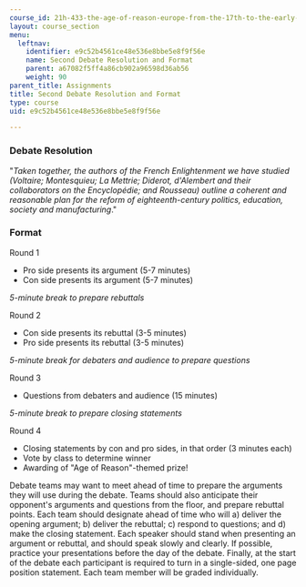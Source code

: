 ```yaml
---
course_id: 21h-433-the-age-of-reason-europe-from-the-17th-to-the-early-19th-centuries-spring-2011
layout: course_section
menu:
  leftnav:
    identifier: e9c52b4561ce48e536e8bbe5e8f9f56e
    name: Second Debate Resolution and Format
    parent: a67082f5ff4a86cb902a96598d36ab56
    weight: 90
parent_title: Assignments
title: Second Debate Resolution and Format
type: course
uid: e9c52b4561ce48e536e8bbe5e8f9f56e

---
```


### Debate Resolution

"_Taken together, the authors of the French Enlightenment we have studied (Voltaire; Montesquieu; La Mettrie; Diderot, d'Alembert and their collaborators on the Encyclopédie; and Rousseau) outline a coherent and reasonable plan for the reform of eighteenth-century politics, education, society and manufacturing_."

### Format

Round 1

*   Pro side presents its argument (5-7 minutes)
*   Con side presents its argument (5-7 minutes)

_5-minute break to prepare rebuttals_

Round 2

*   Con side presents its rebuttal (3-5 minutes)
*   Pro side presents its rebuttal (3-5 minutes)

_5-minute break for debaters and audience to prepare questions_

Round 3

*   Questions from debaters and audience (15 minutes)

_5-minute break to prepare closing statements_

Round 4

*   Closing statements by con and pro sides, in that order (3 minutes each)
*   Vote by class to determine winner
*   Awarding of "Age of Reason"-themed prize!

Debate teams may want to meet ahead of time to prepare the arguments they will use during the debate. Teams should also anticipate their opponent's arguments and questions from the floor, and prepare rebuttal points. Each team should designate ahead of time who will a) deliver the opening argument; b) deliver the rebuttal; c) respond to questions; and d) make the closing statement. Each speaker should stand when presenting an argument or rebuttal, and should speak slowly and clearly. If possible, practice your presentations before the day of the debate. Finally, at the start of the debate each participant is required to turn in a single-sided, one page position statement. Each team member will be graded individually.